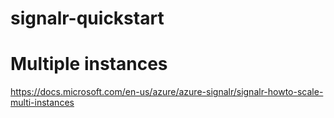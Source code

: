 # signalr-quickstart



# Multiple instances

https://docs.microsoft.com/en-us/azure/azure-signalr/signalr-howto-scale-multi-instances
